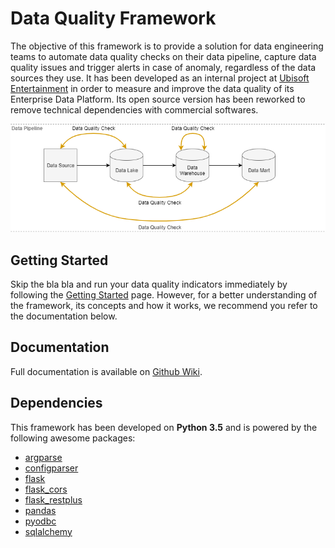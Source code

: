 # Data Quality Framework
The objective of this framework is to provide a solution for data engineering teams to automate data quality checks on their data pipeline, capture data quality issues and trigger alerts in case of anomaly, regardless of the data sources they use. It has been developed as an internal project at [Ubisoft Entertainment](https://www.ubisoft.com) in order to measure and improve the data quality of its Enterprise Data Platform. Its open source version has been reworked to remove technical dependencies with commercial softwares.

![Data pipeline](/doc/data_pipeline.png)

## Getting Started
Skip the bla bla and run your data quality indicators immediately by following the [Getting Started](https://github.com/alexisrolland/data-quality/wiki/Getting-Started) page. However, for a better understanding of the framework, its concepts and how it works, we recommend you refer to the documentation below.

## Documentation
Full documentation is available on [Github Wiki](https://github.com/alexisrolland/data-quality/wiki).

## Dependencies
This framework has been developed on **Python 3.5** and is powered by the following awesome packages:
* [argparse](https://docs.python.org/3/library/argparse.html)
* [configparser](https://docs.python.org/3/library/configparser.html)
* [flask](http://flask.pocoo.org/)
* [flask_cors](http://flask-cors.readthedocs.io)
* [flask_restplus](http://flask-restplus.readthedocs.io)
* [pandas](http://pandas.pydata.org/)
* [pyodbc](https://github.com/mkleehammer/pyodbc)
* [sqlalchemy](https://www.sqlalchemy.org/)
